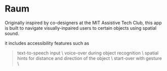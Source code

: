 # Raum
Originally inspired by co-designers at the MIT Assistive Tech Club, this app is built to navigate visually-inpaired users to certain objects using spatial sound. 

it includes accessibility features such as
> text-to-speech input  \\
> voice-over during object recognition \\
> spatial hints for distance and direction of the object \\
> start-over with gesture \\
